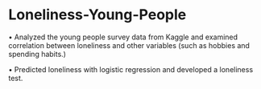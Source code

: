 # Loneliness-Young-People
•	Analyzed the young people survey data from Kaggle and examined correlation between loneliness and other variables 
(such as hobbies and spending habits.)

•	Predicted loneliness with logistic regression and developed a loneliness test.
